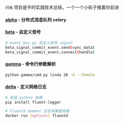 `闪电` 项目是平时实践技术总结，一个一个小轮子推着你前进
 
#### [alpha](https://github.com/ni-ning/lightning/tree/master/alpha) - 分布式消息队列 celery

#### [beta](https://github.com/ni-ning/lightning/tree/master/beta) - 自定义信号
```bash
# event_bus.py 自定义信号 signal
beta_signal_commit_event.send(sync_data)
beta_signal_commit_event.connect(handle)
```

#### [gamma](https://github.com/ni-ning/lightning/tree/master/gamma) - 命令行参数解析
```sh
python gamma/cmd.py linda 28 -d --female
```

#### [delta](https://github.com/ni-ning/lightning/tree/master/delta) - 定义网络日志

```bash
# 安装 python 依赖
pip install fluent-logger

# Fluentd daemon 日志采集服务器
docker run [options] fluentd
```
